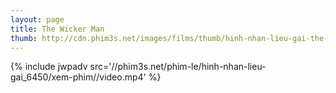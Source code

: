 ```yaml
---
layout: page
title: The Wicker Man
thumb: http://cdn.phim3s.net/images/films/thumb/hinh-nhan-lieu-gai-the-wicker-man-1973.jpg
---
```

{% include jwpadv src='//phim3s.net/phim-le/hinh-nhan-lieu-gai_6450/xem-phim//video.mp4' %}
